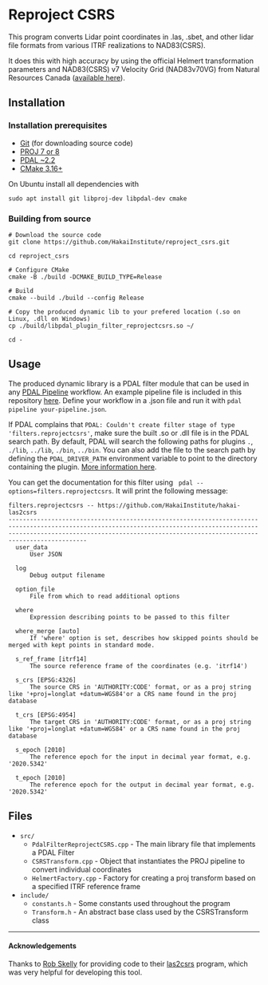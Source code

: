 # Reproject CSRS

This program converts Lidar point coordinates in .las, .sbet, and other lidar file formats from various ITRF realizations to NAD83(CSRS).

It does this with high accuracy by using the official Helmert transformation parameters and NAD83(CSRS) v7 Velocity Grid (NAD83v70VG) from Natural Resources Canada
([available here](https://webapp.geod.nrcan.gc.ca/geod/data-donnees/transformations.php?locale=en)).

## Installation

### Installation prerequisites

- [Git](https://git-scm.com/downloads) (for downloading source code)
- [PROJ 7 or 8](https://proj.org/download.html)
- [PDAL ~2.2](https://pdal.io/download.html)
- [CMake 3.16+](https://cmake.org/install/)

On Ubuntu install all dependencies with 
```shell
sudo apt install git libproj-dev libpdal-dev cmake
```

### Building from source

```shell
# Download the source code
git clone https://github.com/HakaiInstitute/reproject_csrs.git

cd reproject_csrs

# Configure CMake
cmake -B ./build -DCMAKE_BUILD_TYPE=Release

# Build
cmake --build ./build --config Release

# Copy the produced dynamic lib to your prefered location (.so on Linux, .dll on Windows)
cp ./build/libpdal_plugin_filter_reprojectcsrs.so ~/

cd -
```

## Usage
The produced dynamic library is a PDAL filter module that can be used in any [PDAL Pipeline](https://pdal.io/pipeline.html)
workflow. An example pipeline file is included in this repository [here](https://github.com/HakaiInstitute/reproject_csrs/blob/main/pdal_pipeline_example.json). Define your workflow in a .json file and run it with `pdal pipeline your-pipeline.json`.

If PDAL complains that `PDAL: Couldn't create filter stage of type 'filters.reprojectcsrs'`, make sure the built .so or .dll
file is in the PDAL search path. By default, PDAL will search the following paths for plugins `.`, `./lib`, `../lib`, `./bin`, `../bin`.
You can also add the file to the search path by defining the `PDAL_DRIVER_PATH` environment variable to point to the directory containing
the plugin. [More information here](https://pdal.io/faq.html).

You can get the documentation for this filter using ` pdal --options=filters.reprojectcsrs`. It will print the following message:
```text
filters.reprojectcsrs -- https://github.com/HakaiInstitute/hakai-las2csrs
----------------------------------------------------------------------------------------------------------------------------------------------------------------------------------------------------------------------------------------
  user_data
      User JSON

  log
      Debug output filename

  option_file
      File from which to read additional options

  where
      Expression describing points to be passed to this filter

  where_merge [auto]
      If 'where' option is set, describes how skipped points should be merged with kept points in standard mode.

  s_ref_frame [itrf14]
      The source reference frame of the coordinates (e.g. 'itrf14')

  s_crs [EPSG:4326]
      The source CRS in 'AUTHORITY:CODE' format, or as a proj string like '+proj=longlat +datum=WGS84'or a CRS name found in the proj database

  t_crs [EPSG:4954]
      The target CRS in 'AUTHORITY:CODE' format, or as a proj string like '+proj=longlat +datum=WGS84' or a CRS name found in the proj database

  s_epoch [2010]
      The reference epoch for the input in decimal year format, e.g. '2020.5342'

  t_epoch [2010]
      The reference epoch for the output in decimal year format, e.g. '2020.5342'
```

## Files
- `src/`
  - `PdalFilterReprojectCSRS.cpp` - The main library file that implements a PDAL Filter
  - `CSRSTransform.cpp` - Object that instantiates the PROJ pipeline to convert individual coordinates
  - `HelmertFactory.cpp` - Factory for creating a proj transform based on a specified ITRF reference frame
- `include/`
  - `constants.h` - Some constants used throughout the program
  - `Transform.h` - An abstract base class used by the CSRSTransform class
  
---
#### Acknowledgements

Thanks to [Rob Skelly](https://github.com/rskelly) for providing code to their [las2csrs](https://github.com/rskelly/las2csrs) program, which was very helpful
for developing this tool.

